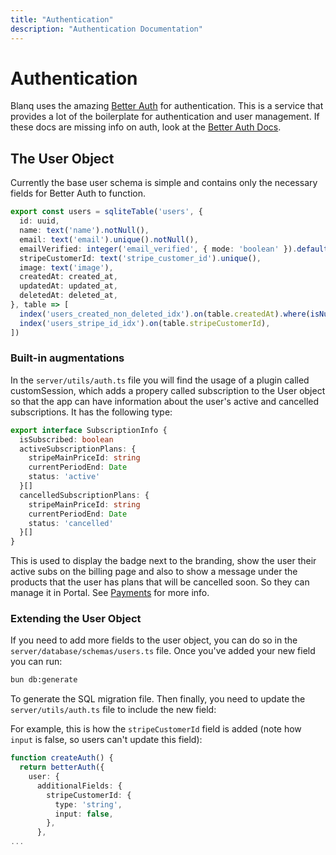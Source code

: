 ```yaml
---
title: "Authentication"
description: "Authentication Documentation"
---
```


# Authentication

Blanq uses the amazing [Better Auth](https://better-auth.com) for authentication. This is a service that provides a lot of the boilerplate for authentication and user management.
If these docs are missing info on auth, look at the [Better Auth Docs](https://www.better-auth.com/docs/integrations/nuxt).

## The User Object

Currently the base user schema is simple and contains only the necessary fields for Better Auth to function.

```typescript
export const users = sqliteTable('users', {
  id: uuid,
  name: text('name').notNull(),
  email: text('email').unique().notNull(),
  emailVerified: integer('email_verified', { mode: 'boolean' }).default(false).notNull(),
  stripeCustomerId: text('stripe_customer_id').unique(),
  image: text('image'),
  createdAt: created_at,
  updatedAt: updated_at,
  deletedAt: deleted_at,
}, table => [
  index('users_created_non_deleted_idx').on(table.createdAt).where(isNull(table.deletedAt)),
  index('users_stripe_id_idx').on(table.stripeCustomerId),
])
```

### Built-in augmentations

In the `server/utils/auth.ts` file you will find the usage of a plugin called customSession, which adds a propery called subscription
to the User object so that the app can have information about the user's active and cancelled subscriptions. It has the following type:

```typescript
export interface SubscriptionInfo {
  isSubscribed: boolean
  activeSubscriptionPlans: {
    stripeMainPriceId: string
    currentPeriodEnd: Date
    status: 'active'
  }[]
  cancelledSubscriptionPlans: {
    stripeMainPriceId: string
    currentPeriodEnd: Date
    status: 'cancelled'
  }[]
}
```

This is used to display the badge next to the branding, show the user their active subs on the billing page and also to show
a message under the products that the user has plans that will be cancelled soon. So they can manage it in Portal. See [Payments](/docs/payments) for more info.

### Extending the User Object

If you need to add more fields to the user object, you can do so in the `server/database/schemas/users.ts` file.
Once you've added your new field you can run:

```bash
bun db:generate
```

To generate the SQL migration file. Then finally, you need to update the `server/utils/auth.ts` file to include the new field:

For example, this is how the `stripeCustomerId` field is added (note how `input` is false, so users can't update this field):

```typescript
function createAuth() {
  return betterAuth({
    user: {
      additionalFields: {
        stripeCustomerId: {
          type: 'string',
          input: false,
        },
      },
...
```

